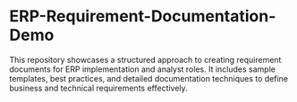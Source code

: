 # ERP-Requirement-Documentation-Demo
This repository showcases a structured approach to creating requirement documents for ERP implementation and analyst roles. It includes sample templates, best practices, and detailed documentation techniques to define business and technical requirements effectively.  
